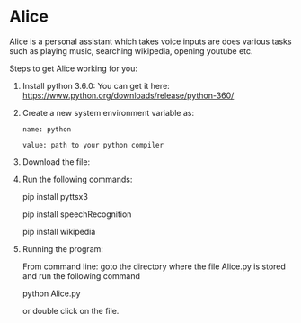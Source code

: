 # Alice
Alice is a personal assistant which takes voice inputs are does various tasks such as playing music, searching wikipedia, opening youtube etc.

Steps to get Alice working for you:
1. Install python 3.6.0: You can get it here: https://www.python.org/downloads/release/python-360/ 

 

2. Create a new system environment variable as: 

       name: python

       value: path to your python compiler

 

3. Download the file:

4. Run the following commands:

     pip install pyttsx3

     pip install speechRecognition

     pip install wikipedia

6. Running the program:

    From command line: goto the directory where the file Alice.py is stored and run the following command 

    python Alice.py

     or double click on the file.
